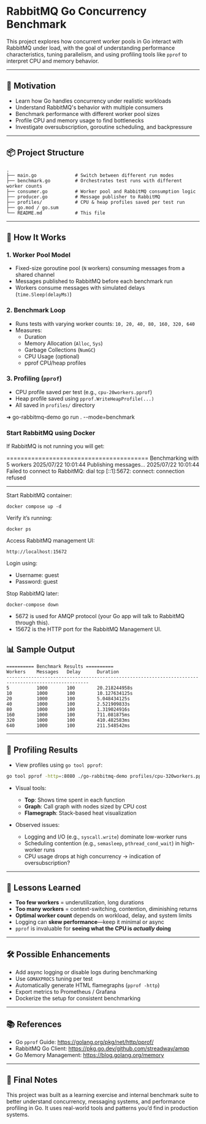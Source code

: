 # RabbitMQ Go Concurrency Benchmark

This project explores how concurrent worker pools in Go interact with RabbitMQ under load, with the goal of understanding performance characteristics, tuning parallelism, and using profiling tools like `pprof` to interpret CPU and memory behavior.

---

## 🧠 Motivation

- Learn how Go handles concurrency under realistic workloads
- Understand RabbitMQ's behavior with multiple consumers
- Benchmark performance with different worker pool sizes
- Profile CPU and memory usage to find bottlenecks
- Investigate oversubscription, goroutine scheduling, and backpressure

---

## 📦 Project Structure

```
.
├── main.go              # Switch between different run modes
├── benchmark.go         # Orchestrates test runs with different worker counts
├── consumer.go          # Worker pool and RabbitMQ consumption logic
├── producer.go          # Message publisher to RabbitMQ
├── profiles/            # CPU & heap profiles saved per test run
├── go.mod / go.sum
└── README.md            # This file
```

---

## 🚀 How It Works

### 1. Worker Pool Model

- Fixed-size goroutine pool (`N` workers) consuming messages from a shared channel
- Messages published to RabbitMQ before each benchmark run
- Workers consume messages with simulated delays (`time.Sleep(delayMs)`)

### 2. Benchmark Loop

- Runs tests with varying worker counts: `10, 20, 40, 80, 160, 320, 640`
- Measures:
  - Duration
  - Memory Allocation (`Alloc`, `Sys`)
  - Garbage Collections (`NumGC`)
  - CPU Usage (optional)
  - pprof CPU/heap profiles

### 3. Profiling (`pprof`)

- CPU profile saved per test (e.g., `cpu-20workers.pprof`)
- Heap profile saved using `pprof.WriteHeapProfile(...)`
- All saved in `profiles/` directory

➜  go-rabbitmq-demo go run . --mode=benchmark    

### Start RabbitMQ using Docker

If RabbitMQ is not running you will get:
                                                       
========================================
Benchmarking with 5 workers
2025/07/22 10:01:44 Publishing messages...
2025/07/22 10:01:44 Failed to connect to RabbitMQ: dial tcp [::1]:5672: connect: connection refused

---

Start RabbitMQ container:

```
docker compose up -d
```

Verify it’s running:

```
docker ps
```

Access RabbitMQ management UI:

```
http://localhost:15672
```

Login using:

- Username: guest
- Password: guest

Stop RabbitMQ later:

```
docker-compose down
```

- 5672 is used for AMQP protocol (your Go app will talk to RabbitMQ through this).
- 15672 is the HTTP port for the RabbitMQ Management UI.


## 📊 Sample Output

```
========== Benchmark Results ==========
Workers    Messages   Delay      Duration       
----------------------------------------------------------------------------------------------------
5          1000       100        20.218244958s  
10         1000       100        10.127634125s  
20         1000       100        5.048434125s   
40         1000       100        2.521909833s   
80         1000       100        1.319024916s   
160        1000       100        711.081875ms   
320        1000       100        410.482583ms   
640        1000       100        211.548542ms   
```

---

## 🔬 Profiling Results

- View profiles using `go tool pprof`:

```bash
go tool pprof -http=:8080 ./go-rabbitmq-demo profiles/cpu-320workers.pprof
```

- Visual tools:
  - **Top**: Shows time spent in each function
  - **Graph**: Call graph with nodes sized by CPU cost
  - **Flamegraph**: Stack-based heat visualization

- Observed issues:
  - Logging and I/O (e.g., `syscall.write`) dominate low-worker runs
  - Scheduling contention (e.g., `semasleep`, `pthread_cond_wait`) in high-worker runs
  - CPU usage drops at high concurrency → indication of oversubscription?

---

## 🧵 Lessons Learned

- **Too few workers** = underutilization, long durations
- **Too many workers** = context-switching, contention, diminishing returns
- **Optimal worker count** depends on workload, delay, and system limits
- Logging can **skew performance**—keep it minimal or async
- `pprof` is invaluable for **seeing what the CPU is *actually* doing**

---

## 🛠️ Possible Enhancements

- Add async logging or disable logs during benchmarking
- Use `GOMAXPROCS` tuning per test
- Automatically generate HTML flamegraphs (`pprof -http`)
- Export metrics to Prometheus / Grafana
- Dockerize the setup for consistent benchmarking

---

## 📚 References

- Go `pprof` Guide: https://golang.org/pkg/net/http/pprof/
- RabbitMQ Go Client: https://pkg.go.dev/github.com/streadway/amqp
- Go Memory Management: https://blog.golang.org/memory

---

## 📝 Final Notes

This project was built as a learning exercise and internal benchmark suite to better understand concurrency, messaging systems, and performance profiling in Go. It uses real-world tools and patterns you’d find in production systems.
